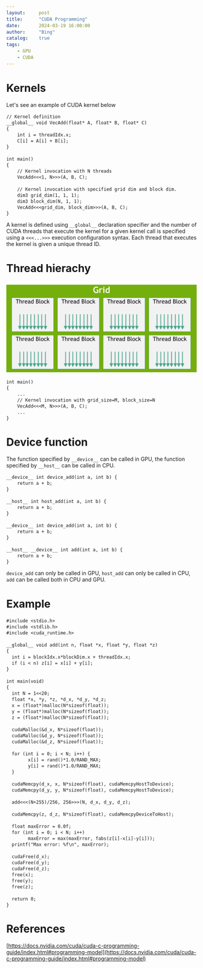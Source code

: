 ```yaml
---
layout:     post
title:      "CUDA Programming"
date:       2024-03-19 16:00:00
author:     "Bing"
catalog:    true
tags:
    - GPU
    - CUDA
---
```


# Kernels
Let's see an example of CUDA kernel below
```
// Kernel definition
__global__ void VecAdd(float* A, float* B, float* C)
{
    int i = threadIdx.x;
    C[i] = A[i] + B[i];
}

int main()
{
    // Kernel invocation with N threads
    VecAdd<<<1, N>>>(A, B, C);

    // Kernel invocation with specified grid dim and block dim.
    dim3 grid_dim(1, 1, 1);
    dim3 block_dim(N, 1, 1);
    VecAdd<<<grid_dim, block_dim>>>(A, B, C);
}
```
A kernel is defined using ``__global__`` declaration specifier and the number of CUDA threads that execute the kernel for a given kernel call is specified using a ``<<<...>>>`` execution configuration syntax. Each thread that executes the kernel is given a unique thread ID.

# Thread hierachy
![](/img/post/grid-of-thread-blocks.png)

```
int main()
{
    ...
    // Kernel invocation with grid_size=M, block_size=N
    VecAdd<<<M, N>>>(A, B, C);
    ...
}
```

# Device function
The function specified by ``__device__`` can be called in GPU, the function specified by ``__host__`` can be called in CPU.

```
__device__ int device_add(int a, int b) {
    return a + b;
}

__host__ int host_add(int a, int b) {
    return a + b;
}

__device__ int device_add(int a, int b) {
    return a + b;
}

__host__ __device__ int add(int a, int b) {
    return a + b;
}
```

``device_add`` can only be called in GPU, ``host_add`` can only be called in CPU, ``add`` can be called both in CPU and GPU.

# Example
```
#include <stdio.h>
#include <stdlib.h>
#include <cuda_runtime.h>

__global__ void add(int n, float *x, float *y, float *z)
{
  int i = blockIdx.x*blockDim.x + threadIdx.x;
  if (i < n) z[i] = x[i] + y[i];
}

int main(void)
{
  int N = 1<<20;
  float *x, *y, *z, *d_x, *d_y, *d_z;
  x = (float*)malloc(N*sizeof(float));
  y = (float*)malloc(N*sizeof(float));
  z = (float*)malloc(N*sizeof(float));

  cudaMalloc(&d_x, N*sizeof(float));
  cudaMalloc(&d_y, N*sizeof(float));
  cudaMalloc(&d_z, N*sizeof(float));

  for (int i = 0; i < N; i++) {
        x[i] = rand()*1.0/RAND_MAX;
        y[i] = rand()*1.0/RAND_MAX;
  }

  cudaMemcpy(d_x, x, N*sizeof(float), cudaMemcpyHostToDevice);
  cudaMemcpy(d_y, y, N*sizeof(float), cudaMemcpyHostToDevice);

  add<<<(N+255)/256, 256>>>(N, d_x, d_y, d_z);

  cudaMemcpy(z, d_z, N*sizeof(float), cudaMemcpyDeviceToHost);

  float maxError = 0.0f;
  for (int i = 0; i < N; i++)
        maxError = max(maxError, fabs(z[i]-x[i]-y[i]));
  printf("Max error: %f\n", maxError);

  cudaFree(d_x);
  cudaFree(d_y);
  cudaFree(d_z);
  free(x);
  free(y);
  free(z);

  return 0;
}
```

# References
[https://docs.nvidia.com/cuda/cuda-c-programming-guide/index.html#programming-model](https://docs.nvidia.com/cuda/cuda-c-programming-guide/index.html#programming-model)
